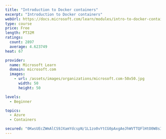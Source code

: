 ```yaml
---
title: "Introduction to Docker containers"
excerpt: "Introduction to Docker containers"
webUrl: https://docs.microsoft.com/learn/modules/intro-to-docker-containers/
type: course
price: Free
length: PT32M
ratings:
  count: 2897
  average: 4.623749
heat: 67

provider:
  name: Microsoft Learn
  domain: microsoft.com
  images:
    - url: /assets/images/organizations/microsoft.com-50x50.jpg
      width: 50
      height: 50

levels:
  - Beginner

topics:
  - Azure
  - Containers

secured: "0KwsUEcZWmAlCS9JXamYdcspN/1L1zo0vYtCG0pAxgAeJhWVTTQFlHtO0W8sIjlGyIfAnc2ozzGOYr+AdBx12JfgTHhojtn/bLscBOO25+XyZKj1oQzbR4XCFdTfBMfKrV7ozwE71XPxJ1C0Ax++wgaDr2SdUupAKrGXajPeWdlY+dC6JsqGP0tisDiZ2xQmRdu4CuEDYOM1Yd0oWTEz8YE3tgBm9XyZHNQVkPpSe6YrfsQHF+7hn0XwpGqhupMycTGaaAuY+2mAz+lY5SYYlRXEsmpGR12thaDGv5hEGKbfaz3yMXqtueAAxXnM94IoDZvEed0cyEVT3oBiIvjOFmT3/tE5kHQZ6hVtMMPBFOpL/P1/mE09R+Qq3G/akN2U746cNHDx3Jtw0AW9UCVj2Pt8ZjcwPMVZvlxt6ADUoSo=;e282RuHGHc5yBdHkOXw48w=="
---
```


